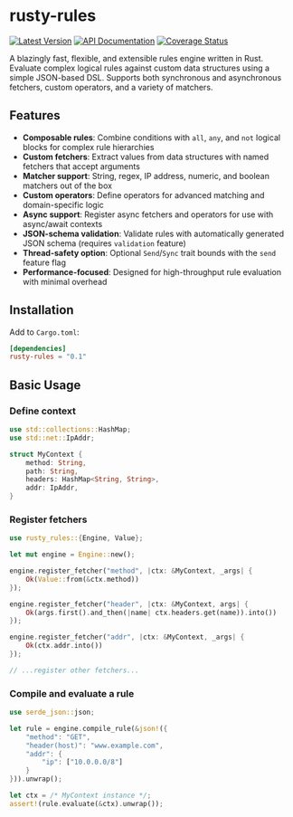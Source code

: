 # rusty-rules

[![Latest Version]][crates.io] [![API Documentation]][docs.rs] [![Coverage Status]][codecov.io]

[Latest Version]: https://img.shields.io/crates/v/rusty-rules.svg
[crates.io]: https://crates.io/crates/rusty-rules
[API Documentation]: https://docs.rs/rusty-rules/badge.svg
[docs.rs]: https://docs.rs/rusty-rules
[Coverage Status]: https://codecov.io/gh/khvzak/rusty-rules/graph/badge.svg?token=GAMBBWY7K1
[codecov.io]: https://codecov.io/gh/khvzak/rusty-rules

A blazingly fast, flexible, and extensible rules engine written in Rust. Evaluate complex logical rules against custom data structures using a simple JSON-based DSL. Supports both synchronous and asynchronous fetchers, custom operators, and a variety of matchers.

## Features

- **Composable rules**: Combine conditions with `all`, `any`, and `not` logical blocks for complex rule hierarchies
- **Custom fetchers**: Extract values from data structures with named fetchers that accept arguments
- **Matcher support**: String, regex, IP address, numeric, and boolean matchers out of the box
- **Custom operators**: Define operators for advanced matching and domain-specific logic
- **Async support**: Register async fetchers and operators for use with async/await contexts
- **JSON-schema validation**: Validate rules with automatically generated JSON schema (requires `validation` feature)
- **Thread-safety option**: Optional `Send`/`Sync` trait bounds with the `send` feature flag
- **Performance-focused**: Designed for high-throughput rule evaluation with minimal overhead

## Installation

Add to `Cargo.toml`:

```toml
[dependencies]
rusty-rules = "0.1"
```

## Basic Usage

### Define context

```rust
use std::collections::HashMap;
use std::net::IpAddr;

struct MyContext {
    method: String,
    path: String,
    headers: HashMap<String, String>,
    addr: IpAddr,
}
```

### Register fetchers

```rust
use rusty_rules::{Engine, Value};

let mut engine = Engine::new();

engine.register_fetcher("method", |ctx: &MyContext, _args| {
    Ok(Value::from(&ctx.method))
});

engine.register_fetcher("header", |ctx: &MyContext, args| {
    Ok(args.first().and_then(|name| ctx.headers.get(name)).into())
});

engine.register_fetcher("addr", |ctx: &MyContext, _args| {
    Ok(ctx.addr.into())
});

// ...register other fetchers...
```

### Compile and evaluate a rule

```rust
use serde_json::json;

let rule = engine.compile_rule(&json!({
    "method": "GET",
    "header(host)": "www.example.com",
    "addr": {
        "ip": ["10.0.0.0/8"]
    }
})).unwrap();

let ctx = /* MyContext instance */;
assert!(rule.evaluate(&ctx).unwrap());
```
